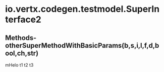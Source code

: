 # io.vertx.codegen.testmodel.SuperInterface2
## Methods- otherSuperMethodWithBasicParams(b,s,i,l,f,d,bool,ch,str)
mHelo  t1
t2
t3

